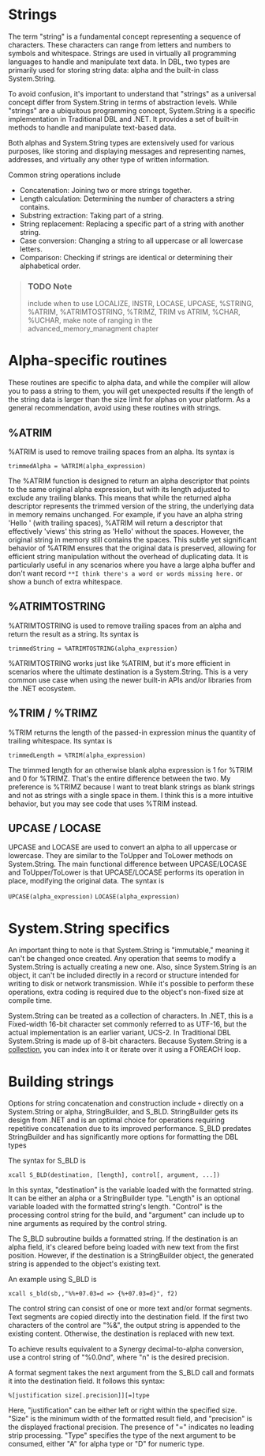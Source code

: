 # Strings
The term "string" is a fundamental concept representing a sequence of characters. These characters can range from letters and numbers to symbols and whitespace. Strings are used in virtually all programming languages to handle and manipulate text data. In DBL, two types are primarily used for storing string data: alpha and the built-in class System.String.

To avoid confusion, it's important to understand that "strings" as a universal concept differ from System.String in terms of abstraction levels. While "strings" are a ubiquitous programming concept, System.String is a specific implementation in Traditional DBL and .NET. It provides a set of built-in methods to handle and manipulate text-based data.

Both alphas and System.String types are extensively used for various purposes, like storing and displaying messages and representing names, addresses, and virtually any other type of written information.

Common string operations include

-   Concatenation: Joining two or more strings together.
-   Length calculation: Determining the number of characters a string contains.
-   Substring extraction: Taking part of a string.
-   String replacement: Replacing a specific part of a string with another string.
-   Case conversion: Changing a string to all uppercase or all lowercase letters.
-   Comparison: Checking if strings are identical or determining their alphabetical order.

> ### TODO Note
> include when to use LOCALIZE, INSTR, LOCASE, UPCASE, %STRING, %ATRIM, %ATRIMTOSTRING, %TRIMZ, TRIM vs ATRIM, %CHAR, %UCHAR, make note of ranging in the advanced_memory_managment chapter 

# Alpha-specific routines
These routines are specific to alpha data, and while the compiler will allow you to pass a string to them, you will get unexpected results if the length of the string data is larger than the size limit for alphas on your platform. As a general recommendation, avoid using these routines with strings.

## %ATRIM
%ATRIM is used to remove trailing spaces from an alpha. Its syntax is

`trimmedAlpha = %ATRIM(alpha_expression)`

The %ATRIM function is designed to return an alpha descriptor that points to the same original alpha expression, but with its length adjusted to exclude any trailing blanks. This means that while the returned alpha descriptor represents the trimmed version of the string, the underlying data in memory remains unchanged. For example, if you have an alpha string 'Hello ' (with trailing spaces), %ATRIM will return a descriptor that effectively 'views' this string as 'Hello' without the spaces. However, the original string in memory still contains the spaces. This subtle yet significant behavior of %ATRIM ensures that the original data is preserved, allowing for efficient string manipulation without the overhead of duplicating data. It is particularly useful in any scenarios where you have a large alpha buffer and don't want record `**I think there's a word or words missing here.` or show a bunch of extra whitespace.

## %ATRIMTOSTRING
%ATRIMTOSTRING is used to remove trailing spaces from an alpha and return the result as a string. Its syntax is

`trimmedString = %ATRIMTOSTRING(alpha_expression)`

%ATRIMTOSTRING works just like %ATRIM, but it's more efficient in scenarios where the ultimate destination is a System.String. This is a very common use case when using the newer built-in APIs and/or libraries from the .NET ecosystem.

## %TRIM / %TRIMZ
%TRIM returns the length of the passed-in expression minus the quantity of trailing whitespace. Its syntax is

`trimmedLength = %TRIM(alpha_expression)`

The trimmed length for an otherwise blank alpha expression is 1 for %TRIM and 0 for %TRIMZ. That's the entire difference between the two. My preference is %TRIMZ because I want to treat blank strings as blank strings and not as strings with a single space in them. I think this is a more intuitive behavior, but you may see code that uses %TRIM instead.

## UPCASE / LOCASE
UPCASE and LOCASE are used to convert an alpha to all uppercase or lowercase. They are similar to the ToUpper and ToLower methods on System.String. The main functional difference between UPCASE/LOCASE and ToUpper/ToLower is that UPCASE/LOCASE performs its operation in place, modifying the original data. The syntax is

`UPCASE(alpha_expression)`
`LOCASE(alpha_expression)`

# System.String specifics

An important thing to note is that System.String is "immutable," meaning it can't be changed once created. Any operation that seems to modify a System.String is actually creating a new one. Also, since System.String is an object, it can't be included directly in a record or structure intended for writing to disk or network transmission. While it's possible to perform these operations, extra coding is required due to the object's non-fixed size at compile time.

System.String can be treated as a collection of characters. In .NET, this is a Fixed-width 16-bit character set commonly referred to as UTF-16, but the actual implementation is an earlier variant, UCS-2. In Traditional DBL System.String is made up of 8-bit characters. Because System.String is a [collection](../collections/collections.md), you can index into it or iterate over it using a FOREACH loop.

# Building strings

Options for string concatenation and construction include `+` directly on a System.String or alpha, StringBuilder, and S_BLD. StringBuilder gets its design from .NET and is an optimal choice for operations requiring repetitive concatenation due to its improved performance. S_BLD predates StringBuilder and has significantly more options for formatting the DBL types

The syntax for S_BLD is

`xcall S_BLD(destination, [length], control[, argument, ...])`

In this syntax, "destination" is the variable loaded with the formatted string. It can be either an alpha or a StringBuilder type. "Length" is an optional variable loaded with the formatted string's length. "Control" is the processing control string for the build, and "argument" can include up to nine arguments as required by the control string.

The S_BLD subroutine builds a formatted string. If the destination is an alpha field, it's cleared before being loaded with new text from the first position. However, if the destination is a StringBuilder object, the generated string is appended to the object's existing text.

An example using S_BLD is

`xcall s_bld(sb,,"%%+07.03=d => {%+07.03=d}", f2)`

The control string can consist of one or more text and/or format segments. Text segments are copied directly into the destination field. If the first two characters of the control are "%&", the output string is appended to the existing content. Otherwise, the destination is replaced with new text.

To achieve results equivalent to a Synergy decimal-to-alpha conversion, use a control string of "%0.0nd", where "n" is the desired precision.

A format segment takes the next argument from the S_BLD call and formats it into the destination field. It follows this syntax:

`%[justification size[.precision]][=]type`

Here, "justification" can be either left or right within the specified size. "Size" is the minimum width of the formatted result field, and "precision" is the displayed fractional precision. The presence of "=" indicates no leading strip processing. "Type" specifies the type of the next argument to be consumed, either "A" for alpha type or "D" for numeric type.